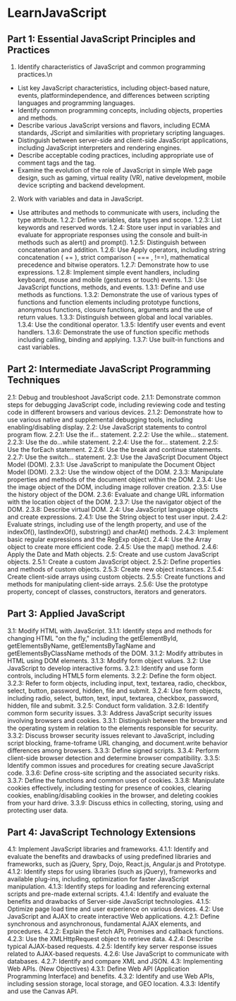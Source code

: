 # LearnJavaScript

## Part 1: Essential JavaScript Principles and Practices
1. Identify characteristics of JavaScript and common programming practices.\n
- List key JavaScript characteristics, including object-based nature, events, platformindependence, and differences between scripting languages and programming languages.
- Identify common programming concepts, including objects, properties and methods.
- Describe various JavaScript versions and flavors, including ECMA standards, JScript and
similarities with proprietary scripting languages.
- Distinguish between server-side and client-side JavaScript applications, including
JavaScript interpreters and rendering engines.
- Describe acceptable coding practices, including appropriate use of comment tags and the <noscript> tag.
- Examine the evolution of the role of JavaScript in simple Web page design, such as gaming, virtual reality (VR), native development, mobile device scripting and backend development.
2. Work with variables and data in JavaScript.
- Use attributes and methods to communicate with users, including the type attribute.
1.2.2: Define variables, data types and scope.
1.2.3: List keywords and reserved words.
1.2.4: Store user input in variables and evaluate for appropriate responses using the console and built-in methods such as alert() and prompt().
1.2.5: Distinguish between concatenation and addition.
1.2.6: Use Apply operators, including string concatenation ( += ), strict comparison ( === , !==), mathematical precedence and bitwise operators.
1.2.7: Demonstrate how to use expressions.
1.2.8: Implement simple event handlers, including keyboard, mouse and mobile (gestures or touch) events.
1.3: Use JavaScript functions, methods, and events.
1.3.1: Define and use methods as functions.
1.3.2: Demonstrate the use of various types of functions and function elements including prototype functions, anonymous functions, closure functions, arguments and the use of return values.
1.3.3: Distinguish between global and local variables. 
1.3.4: Use the conditional operator.
1.3.5: Identify user events and event handlers.
1.3.6: Demonstrate the use of function specific methods including calling, binding and applying.
1.3.7: Use built-in functions and cast variables.

## Part 2: Intermediate JavaScript Programming Techniques

2.1: Debug and troubleshoot JavaScript code.
2.1.1: Demonstrate common steps for debugging JavaScript code, including reviewing code and testing code in different browsers and various devices.
2.1.2: Demonstrate how to use various native and supplemental debugging tools, including enabling/disabling display.
2.2: Use JavaScript statements to control program flow.
2.2.1: Use the if... statement.
2.2.2: Use the while... statement.
2.2.3: Use the do...while statement.
2.2.4: Use the for... statement.
2.2.5: Use the forEach statement.
2.2.6: Use the break and continue statements.
2.2.7: Use the switch... statement.
2.3: Use the JavaScript Document Object Model (DOM).
2.3.1: Use JavaScript to manipulate the Document Object Model (DOM).
2.3.2: Use the window object of the DOM.
2.3.3: Manipulate properties and methods of the document object within the DOM.
2.3.4: Use the image object of the DOM, including image rollover creation.
2.3.5: Use the history object of the DOM.
2.3.6: Evaluate and change URL information with the location object of the DOM.
2.3.7: Use the navigator object of the DOM.
2.3.8: Describe virtual DOM.
2.4: Use JavaScript language objects and create expressions.
2.4.1: Use the String object to test user input.
2.4.2: Evaluate strings, including use of the length property, and use of the indexOf(), lastIndexOf(), substring() and charAt() methods.
2.4.3: Implement basic regular expressions and the RegExp object.
2.4.4: Use the Array object to create more efficient code.
2.4.5: Use the map() method.
2.4.6: Apply the Date and Math objects.
2.5: Create and use custom JavaScript objects.
2.5.1: Create a custom JavaScript object.
2.5.2: Define properties and methods of custom objects.
2.5.3: Create new object instances.
2.5.4: Create client-side arrays using custom objects.
2.5.5: Create functions and methods for manipulating client-side arrays.
2.5.6: Use the prototype property, concept of classes, constructors, iterators and generators.

## Part 3: Applied JavaScript
3.1: Modify HTML with JavaScript.
3.1.1: Identify steps and methods for changing HTML "on the fly," including the getElementById, getElementsByName, getElementsByTagName and getElementsByClassName methods of the DOM.
3.1.2: Modify attributes in HTML using DOM elements.
3.1.3: Modify form object values.
3.2: Use JavaScript to develop interactive forms.
3.2.1: Identify and use form controls, including HTML5 form elements.
3.2.2: Define the form object.
3.2.3: Refer to form objects, including input, text, textarea, radio, checkbox, select, button, password, hidden, file and submit.
3.2.4: Use form objects, including radio, select, button, text, input, textarea, checkbox, password, hidden, file and submit. 
3.2.5: Conduct form validation.
3.2.6: Identify common form security issues.
3.3: Address JavaScript security issues involving browsers and cookies.
3.3.1: Distinguish between the browser and the operating system in relation to the elements responsible for security.
3.3.2: Discuss browser security issues relevant to JavaScript, including script blocking, frame-toframe URL changing, and document.write behavior differences among browsers.
3.3.3: Define signed scripts.
3.3.4: Perform client-side browser detection and determine browser compatibility.
3.3.5: Identify common issues and procedures for creating secure JavaScript code.
3.3.6: Define cross-site scripting and the associated security risks.
3.3.7: Define the functions and common uses of cookies.
3.3.8: Manipulate cookies effectively, including testing for presence of cookies, clearing cookies, enabling/disabling cookies in the browser, and deleting cookies from your hard drive.
3.3.9: Discuss ethics in collecting, storing, using and protecting user data.

## Part 4: JavaScript Technology Extensions
4.1: Implement JavaScript libraries and frameworks.
4.1.1: Identify and evaluate the benefits and drawbacks of using predefined libraries and frameworks, such as jQuery, Spry, Dojo, React.js, Angular.js and Prototype.
4.1.2: Identify steps for using libraries (such as jQuery), frameworks and available plug-ins, including, optimization for faster JavaScript manipulation.
4.1.3: Identify steps for loading and referencing external scripts and pre-made external scripts.
4.1.4: Identify and evaluate the benefits and drawbacks of Server-side JavaScript technologies.
4.1.5: Optimize page load time and user experience on various devices.
4.2: Use JavaScript and AJAX to create interactive Web applications.
4.2.1: Define synchronous and asynchronous, fundamental AJAX elements, and procedures.
4.2.2: Explain the Fetch API, Promises and callback functions.
4.2.3: Use the XMLHttpRequest object to retrieve data.
4.2.4: Describe typical AJAX-based requests.
4.2.5: Identify key server response issues related to AJAX-based requests.
4.2.6: Use JavaScript to communicate with databases.
4.2.7: Identify and compare XML and JSON.
4.3: Implementing Web APIs. (New Objectives)
4.3.1: Define Web API (Application Programming Interface) and benefits.
4.3.2: Identify and use Web APIs, including session storage, local storage, and GEO location.
4.3.3: Identify and use the Canvas API.